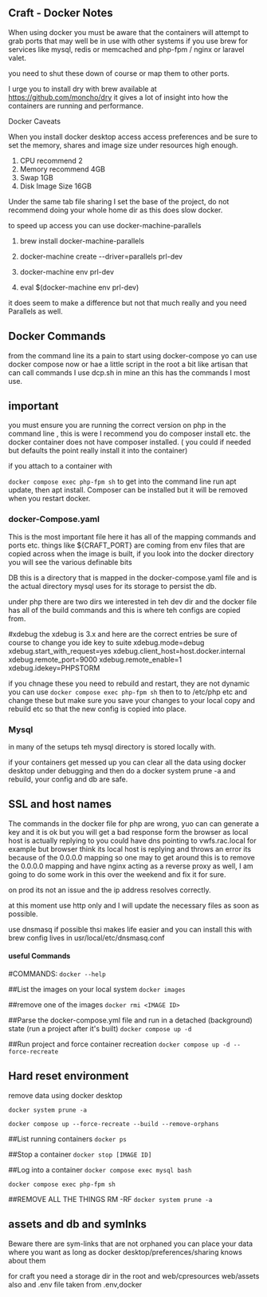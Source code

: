 ## Craft - Docker Notes

When using docker you must be aware that the containers will attempt to grab ports that may well be in use with other systems
if you use brew for services like mysql, redis or memcached and php-fpm / nginx or laravel valet.

you need to shut these down of course or map them to other ports.

I urge you to install dry with brew available at https://github.com/moncho/dry it gives a lot of insight into how the containers are running and performance.


Docker Caveats

When you install docker desktop access access preferences and be sure to set the memory, shares and image size under resources high enough.

1. CPU recommend 2 
2. Memory recommend 4GB
3. Swap 1GB
4. Disk Image Size 16GB 

Under the same tab file sharing I set the base of the project, do not recommend doing your whole home dir as this does slow docker.


to speed up access you can use docker-machine-parallels

1. brew install docker-machine-parallels

2. docker-machine create --driver=parallels prl-dev

3. docker-machine env prl-dev

4. eval $(docker-machine env prl-dev)

it does seem to make a difference but not that much really and you need Parallels as well.

## Docker Commands
from the command line its a pain to start using docker-compose yo can use docker compose <cmd> now or hae a little script in the root a bit like artisan 
that can call commands I use dcp.sh in mine an this has the commands I most use.

## important
you must ensure you are running the correct version on php in the command line , this is were I recommend you do composer install etc.
the docker container does not have composer installed.
( you could if needed but defaults the point really install it into the container) 


if you attach to a container with

`docker compose exec php-fpm sh` to get into the command line run apt update, then apt install.
Composer can be installed but it will be removed when you restart docker.

### docker-Compose.yaml

This is the most important file here it has all of the mapping commands and ports etc.
things like ${CRAFT_PORT} are coming from env files that are copied across when the image is built, if you look into the docker directory you will see the various
definable bits 

DB this is a directory that is mapped in the docker-compose.yaml file and is the actual directory mysql uses for its storage to persist the db.

under php there are two dirs we interested in teh dev dir and the docker file has all of the build commands and this is where teh configs are copied from.


#xdebug
the xdebug is 3.x and here are the correct entries be sure of course to change you ide key to suite
xdebug.mode=debug
xdebug.start_with_request=yes
xdebug.client_host=host.docker.internal
xdebug.remote_port=9000
xdebug.remote_enable=1
xdebug.idekey=PHPSTORM

if you chnage these you need to rebuild and restart, they are not dynamic you can use
`docker compose exec php-fpm sh` then to to /etc/php etc and change these but make sure you save your changes to your local copy and rebuild etc
so that the new config is copied into place.


### Mysql
in many of the setups teh mysql directory is stored locally with.


if your containers get messed up you can clear all the data using docker desktop under debugging 
and then do a docker system prune -a and rebuild, your config and db are safe.


## SSL and host names
The commands in the docker file for php are wrong, yuo can can generate a key and it is ok but you will get a bad response form the browser
as local host is actually replying to you could have dns pointing to vwfs.rac.local for example but browser think its local host is replying and
throws an error its because of the 0.0.0.0 mapping so one may to get around this is to remove the 0.0.0.0 mapping and have nginx acting as a 
reverse proxy as well, I am going to do some work in this over the weekend and fix it for sure.

on prod its not an issue and the ip address resolves correctly.

at this moment use http only and I will update the necessary files as soon as possible.

use dnsmasq if possible thsi makes life easier and you can install this with brew config lives in usr/local/etc/dnsmasq.conf


#### useful Commands

#COMMANDS:
`docker --help`


##List the images on your local system
`docker images`

##remove one of the images
`docker rmi <IMAGE ID>`

##Parse the docker-compose.yml file and run in a detached (background) state (run a project after it's built)
`docker compose up -d`

##Run project and force container recreation
`docker compose up -d --force-recreate`

## Hard reset environment
remove data using  docker desktop

`docker system prune -a`

`docker compose up --force-recreate --build --remove-orphans`

##List running containers
`docker ps`

##Stop a container
`docker stop [IMAGE ID]`

##Log into a container
`docker compose exec mysql bash`

`docker compose exec php-fpm sh`

##REMOVE ALL THE THINGS RM -RF
`docker system prune -a`


## assets and db and symlnks

Beware there are sym-links that are not orphaned you can place your data where you want as long as docker desktop/preferences/sharing knows about them

for craft you need a storage dir in the root
and 
web/cpresources
web/assets
also and .env file taken from .env,docker











 



